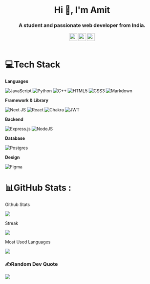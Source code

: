 <h1 align="center">Hi 👋, I'm Amit</h1>
<h3 align="center">A student and passionate web developer from India.</h3>

<div align="center">
<a href="https://linkedin.com/in/ak-sha" target="_blank"><img align="center" src="https://img.shields.io/badge/LinkedIn-%230077B5.svg?logo=linkedin&logoColor=white" alt="amit-ksh" height="25px" /></a>
<a href="https://twitter.com/amit__ksh" target="_blank"><img align="center" src="https://img.shields.io/badge/Twitter-%231DA1F2.svg?logo=Twitter&logoColor=white" alt="amit_ksh" height="25px" /></a>
<a href="https://codepen.io/amit-ksh" target="_blank"><img align="center" src="https://img.shields.io/badge/Codepen-%230077B5.svg?logo=codepen&logoColor=white&color=black" alt="amit-ksh" height="25px" /></a>
</div><br />

# 💻Tech Stack

**Languages**

![JavaScript](https://img.shields.io/badge/javascript-%23323330.svg?style=for-the-badge&logo=javascript&logoColor=%23F7DF1E) ![Python](https://img.shields.io/badge/python-3670A0?style=for-the-badge&logo=python&logoColor=ffdd54) ![C++](https://img.shields.io/badge/c++-%2300599C.svg?style=for-the-badge&logo=c%2B%2B&logoColor=white) ![HTML5](https://img.shields.io/badge/html5-%23E34F26.svg?style=for-the-badge&logo=html5&logoColor=white) ![CSS3](https://img.shields.io/badge/css3-%231572B6.svg?style=for-the-badge&logo=css3&logoColor=white) ![Markdown](https://img.shields.io/badge/markdown-%23000000.svg?style=for-the-badge&logo=markdown&logoColor=white)

**Framework & Library**

![Next JS](https://img.shields.io/badge/Next-black?style=for-the-badge&logo=next.js&logoColor=white) ![React](https://img.shields.io/badge/react-%2320232a.svg?style=for-the-badge&logo=react&logoColor=%2361DAFB) ![Chakra](https://img.shields.io/badge/chakra-%234ED1C5.svg?style=for-the-badge&logo=chakraui&logoColor=white) ![JWT](https://img.shields.io/badge/JWT-black?style=for-the-badge&logo=JSON%20web%20tokens)

**Backend**

![Express.js](https://img.shields.io/badge/express.js-%23404d59.svg?style=for-the-badge&logo=express&logoColor=%2361DAFB) ![NodeJS](https://img.shields.io/badge/node.js-6DA55F?style=for-the-badge&logo=node.js&logoColor=white)

**Database**

![Postgres](https://img.shields.io/badge/postgres-%23316192.svg?style=for-the-badge&logo=postgresql&logoColor=white)

**Design**

![Figma](https://img.shields.io/badge/figma-%23F24E1E.svg?style=for-the-badge&logo=figma&logoColor=white)

# 📊GitHub Stats :

<!--> Github Stats <!-->

![](https://github-readme-stats.vercel.app/api?username=amit-ksh&theme=vue-dark&hide_border=false&include_all_commits=false&count_private=false)

<!--> Streak <!-->

![](https://github-readme-streak-stats.herokuapp.com/?user=amit-ksh&theme=vue-dark&hide_border=false)

<!--> Most Used Languages <!-->

![](https://github-readme-stats.vercel.app/api/top-langs/?username=amit-ksh&theme=vue-dark&hide_border=false&include_all_commits=false&count_private=false&layout=compact)

### ✍️Random Dev Quote

![](https://quotes-github-readme.vercel.app/api?type=horizontal&theme=radical)

